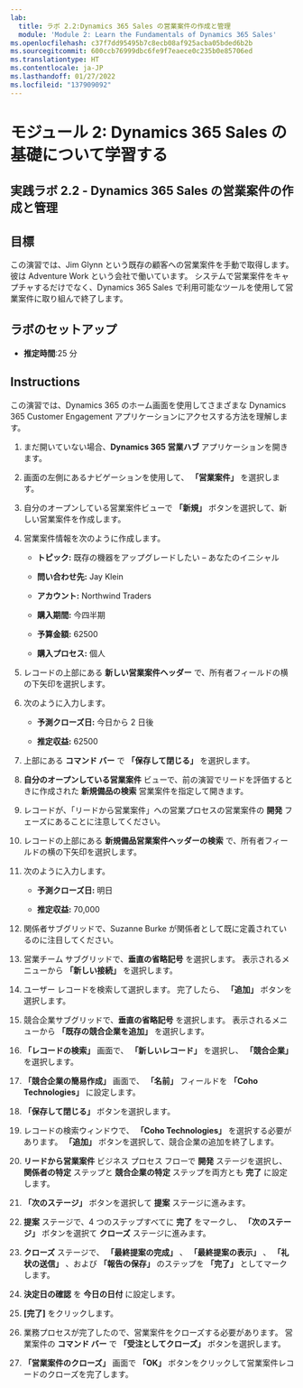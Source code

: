 ```yaml
---
lab:
  title: ラボ 2.2:Dynamics 365 Sales の営業案件の作成と管理
  module: 'Module 2: Learn the Fundamentals of Dynamics 365 Sales'
ms.openlocfilehash: c37f7dd95495b7c8ecb08af925acba05bded6b2b
ms.sourcegitcommit: 600ccb76999dbc6fe9f7eaece0c235b0e85706ed
ms.translationtype: HT
ms.contentlocale: ja-JP
ms.lasthandoff: 01/27/2022
ms.locfileid: "137909092"
---
```

<a name="module-2-learn-the-fundamentals-of-dynamics-365-sales"></a>モジュール 2: Dynamics 365 Sales の基礎について学習する
========================

## <a name="practice-lab-22---create-and-manage-an-opportunity-in-dynamics-365-sales"></a>実践ラボ 2.2 - Dynamics 365 Sales の営業案件の作成と管理 

## <a name="objectives"></a>目標

この演習では、Jim Glynn という既存の顧客への営業案件を手動で取得します。 彼は Adventure Work という会社で働いています。 システムで営業案件をキャプチャするだけでなく、Dynamics 365 Sales で利用可能なツールを使用して営業案件に取り組んで終了します。


## <a name="lab-setup"></a>ラボのセットアップ

  - **推定時間**:25 分

## <a name="instructions"></a>Instructions

この演習では、Dynamics 365 のホーム画面を使用してさまざまな Dynamics 365 Customer Engagement アプリケーションにアクセスする方法を理解します。 

1. まだ開いていない場合、**Dynamics 365 営業ハブ** アプリケーションを開きます。 

2. 画面の左側にあるナビゲーションを使用して、 **「営業案件」** を選択します。 

3. 自分のオープンしている営業案件ビューで **「新規」** ボタンを選択して、新しい営業案件を作成します。

4. 営業案件情報を次のように作成します。

    - **トピック:** 既存の機器をアップグレードしたい – あなたのイニシャル

    - **問い合わせ先:** Jay Klein

    - **アカウント:** Northwind Traders

    - **購入期間:** 今四半期

    - **予算金額:** 62500

    - **購入プロセス:** 個人

5. レコードの上部にある **新しい営業案件ヘッダー** で、所有者フィールドの横の下矢印を選択します。 

6. 次のように入力します。

    - **予測クローズ日:** 今日から 2 日後

    - **推定収益:** 62500

7. 上部にある **コマンド バー** で **「保存して閉じる」** を選択します。 

8. **自分のオープンしている営業案件** ビューで、前の演習でリードを評価するときに作成された **新規備品の検索** 営業案件を指定して開きます。 

9. レコードが、「リードから営業案件」への営業プロセスの営業案件の **開発** フェーズにあることに注意してください。 

10. レコードの上部にある **新規備品営業案件ヘッダーの検索** で、所有者フィールドの横の下矢印を選択します。 

11. 次のように入力します。

    - **予測クローズ日:** 明日

    - **推定収益:** 70,000

12. 関係者サブグリッドで、Suzanne Burke が関係者として既に定義されているのに注目してください。 

13. 営業チーム サブグリッドで、**垂直の省略記号** を選択します。 表示されるメニューから **「新しい接続」** を選択します。 

14. ユーザー レコードを検索して選択します。 完了したら、 **「追加」** ボタンを選択します。 

15. 競合企業サブグリッドで、**垂直の省略記号** を選択します。 表示されるメニューから **「既存の競合企業を追加」** を選択します。 

16. **「レコードの検索」** 画面で、 **「新しいレコード」** を選択し、 **「競合企業」** を選択します。

17. **「競合企業の簡易作成」** 画面で、 **「名前」** フィールドを **「Coho Technologies」** に設定します。

18. **「保存して閉じる」** ボタンを選択します。

19. レコードの検索ウィンドウで、 **「Coho Technologies」** を選択する必要があります。 **「追加」** ボタンを選択して、競合企業の追加を終了します。 

20. **リードから営業案件** ビジネス プロセス フローで **開発** ステージを選択し、**関係者の特定** ステップと **競合企業の特定** ステップを両方とも **完了** に設定します。 

21. **「次のステージ」** ボタンを選択して **提案** ステージに進みます。

22. **提案** ステージで、4 つのステップすべてに **完了** をマークし、 **「次のステージ」** ボタンを選択て **クローズ** ステージに進みます。 

23. **クローズ** ステージで、 **「最終提案の完成」** 、 **「最終提案の表示」** 、 **「礼状の送信」** 、および **「報告の保存」** のステップを **「完了」** としてマークします。 

24. **決定日の確認** を **今日の日付** に設定します。 

25. **[完了]** をクリックします。 

26. 業務プロセスが完了したので、営業案件をクローズする必要があります。 営業案件の **コマンド バー** で **「受注としてクローズ」** ボタンを選択します。 

27. **「営業案件のクローズ」** 画面で **「OK」** ボタンをクリックして営業案件レコードのクローズを完了します。 
